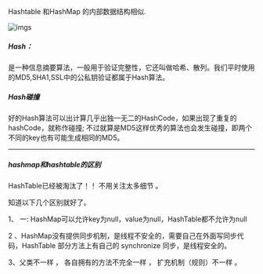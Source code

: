 Hashtable 和HashMap 的内部数据结构相似.

![imgs](https://gitee.com/hnyer/filesOfGitbook/raw/master/files/201801171540_osChina_哈希表_hashmap结构.png)

##### Hash：
是一种信息摘要算法，一般用于验证完整性，它还叫做哈希、散列。我们平时使用的MD5,SHA1,SSL中的公私钥验证都属于Hash算法。

##### Hash碰撞
好的Hash算法可以出计算几乎出独一无二的HashCode，如果出现了重复的hashCode，就称作碰撞; 不过就算是MD5这样优秀的算法也会发生碰撞，即两个不同的key也有可能生成相同的MD5。



---

##### hashmap和hashtable的区别
HashTable已经被淘汰了！！ 不用关注太多细节 。

知道以下几个区别就好了。

1、 一: HashMap可以允许key为null，value为null，HashTable都不允许为null

2 、HashMap没有提供同步机制，是线程不安全的，需要自己在外面写同步代码，HashTable 部分方法上有自己的 synchronize 同步，是线程安全的。

3、父类不一样 ， 各自拥有的方法不完全一样 ， 扩充机制（规则）不一样 。
